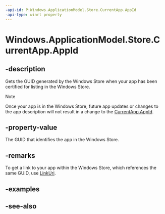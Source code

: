 ```yaml
---
-api-id: P:Windows.ApplicationModel.Store.CurrentApp.AppId
-api-type: winrt property
---
```


<!-- Property syntax
public System.Guid AppId { get; }
-->

# Windows.ApplicationModel.Store.CurrentApp.AppId

## -description
Gets the GUID generated by the Windows Store when your app has been certified for listing in the Windows Store.

> [!NOTE]
> Once your app is in the Windows Store, future app updates or changes to the app description will not result in a change to the [CurrentApp.AppId](currentapp_appid.md).

## -property-value
The GUID that identifies the app in the Windows Store.

## -remarks
To get a link to your app within the Windows Store, which references the same GUID, use [LinkUri](currentapp_linkuri.md).

## -examples

## -see-also
